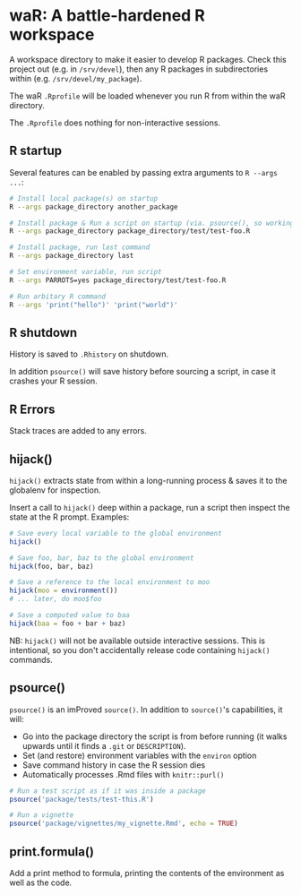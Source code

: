 # waR: A battle-hardened R workspace

A workspace directory to make it easier to develop R packages.
Check this project out (e.g. in ``/srv/devel``),
then any R packages in subdirectories within (e.g. ``/srv/devel/my_package``).

The waR ``.Rprofile`` will be loaded whenever you run R from within the waR directory.

The ``.Rprofile`` does nothing for non-interactive sessions.

## R startup

Several features can be enabled by passing extra arguments to ``R --args ...``:

```sh
# Install local package(s) on startup
R --args package_directory another_package

# Install package & Run a script on startup (via. psource(), so working directory is package_directory/)
R --args package_directory package_directory/test/test-foo.R

# Install package, run last command
R --args package_directory last

# Set environment variable, run script
R --args PARROTS=yes package_directory/test/test-foo.R

# Run arbitary R command
R --args 'print("hello")' 'print("world")'
```

## R shutdown

History is saved to ``.Rhistory`` on shutdown.

In addition ``psource()`` will save history before sourcing a script, in case it crashes your R session.

## R Errors

Stack traces are added to any errors.

## hijack()

``hijack()`` extracts state from within a long-running process & saves it to the globalenv for inspection.

Insert a call to ``hijack()`` deep within a package, run a script then inspect the state at the R prompt.
Examples:

```r
# Save every local variable to the global environment
hijack()

# Save foo, bar, baz to the global environment
hijack(foo, bar, baz)

# Save a reference to the local environment to moo
hijack(moo = environment())
# ... later, do moo$foo

# Save a computed value to baa
hijack(baa = foo + bar + baz)
```

NB: ``hijack()`` will not be available outside interactive sessions.
This is intentional, so you don't accidentally release code containing ``hijack()`` commands.

## psource()

``psource()`` is an imProved ``source()``. In addition to ``source()``'s capabilities, it will:

* Go into the package directory the script is from before running (it walks upwards until it finds a ``.git`` or ``DESCRIPTION``).
* Set (and restore) environment variables with the ``environ`` option
* Save command history in case the R session dies
* Automatically processes .Rmd files with ``knitr::purl()``

```r
# Run a test script as if it was inside a package
psource('package/tests/test-this.R')

# Run a vignette
psource('package/vignettes/my_vignette.Rmd', echo = TRUE)
```

## print.formula()

Add a print method to formula, printing the contents of the environment as well as the code.
